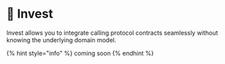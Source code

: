 # 🦺 Invest

Invest allows you to integrate calling protocol contracts seamlessly without knowing the underlying domain model.&#x20;

{% hint style="info" %}
coming soon
{% endhint %}

